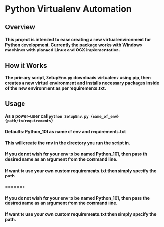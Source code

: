 # Python Virtualenv Automation
## Overview
#### This project is intended to ease creating a new virtual environment for Python development. Currently the package works with Windows machines with planned Linux and OSX implementation.

## How it Works
#### The primary script, SetupEnv.py downloads virtualenv using pip, then creates a new virtual environment and installs necessary packages inside of the new environment as per requirements.txt.

## Usage
#### As a power-user call `python SetupEnv.py {name_of_env} {path/to/requirements}`
#### Defaults: Python_101 as name of env and requirements.txt 
#### This will create the env in the directory you run the script in.

#### If you do not wish for your env to be named Python_101, then pass th desired name as an argument from the command line.
#### If want to use your own custom requirements.txt then simply specify the path.
=======
#### If you do not wish for your env to be named Python_101, then pass the desired name as an argument from the command line.
#### If want to use your own custom requirements.txt then simply specify the path.
